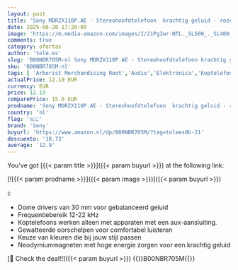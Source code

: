 ```yaml
---
layout: post
title: 'Sony MDRZX110P.AE - Stereohoofdtelefoon  krachtig geluid - roze  1 tel'
date: 2025-06-20 17:20:09
image: 'https://m.media-amazon.com/images/I/21PgIwr-NfL._SL500_._SL400_.jpg'
comments: true
category: ofertas
author: 'tole.es'
slug: 'B00NBR705M-nl Sony MDRZX110P.AE - Stereohoofdtelefoon krachtig geluid -...'
sku: 'B00NBR705M-nl'
tags: [ 'Arborist Merchandising Root','Audio','Elektronica','Koptelefoons & oordopjes','Koptelefoons, oordopjes & accessoires','Meest geliefd','Most_Loved_Small_1','Oordopjes','Self Service','Special Features Stores','Topkeuzes in accessoires','be0c145d-645e-47ab-b638-53e8112e3d67_0','be0c145d-645e-47ab-b638-53e8112e3d67_8201','be0c145d-645e-47ab-b638-53e8112e3d67_9601','sony','🇳🇱', ]
actualPrice: 12.19 EUR
currency: EUR
price: 12.19
comparePrice: 15.0 EUR
prodname: 'Sony MDRZX110P.AE - Stereohoofdtelefoon  krachtig geluid - roze  1 tel'
country: 'nl'
flag: '🇳🇱'
brand: 'Sony'
buyurl: 'https://www.amazon.nl/dp/B00NBR705M/?tag=tolees0b-21'
descuento: '18.73'
average: '12.9'
---
```


You've got [{{< param title >}}]({{< param buyurl >}}) at the following link:

[![{{< param prodname >}}]({{< param image >}})]({{< param buyurl >}})

ℹ️:

- Dome drivers van 30 mm voor gebalanceerd geluid
- Frequentiebereik 12-22 kHz
- Koptelefoons werken alleen met apparaten met een aux-aansluiting.
- Gewatteerde oorschelpen voor comfortabel luisteren
- Keuze van kleuren die bij jouw stijl passen
- Neodymiummagneten met hoge energie zorgen voor een krachtig geluid

[🛒 Check the deal!!]({{< param buyurl >}})
{{<world>}}B00NBR705M{{</world>}}
